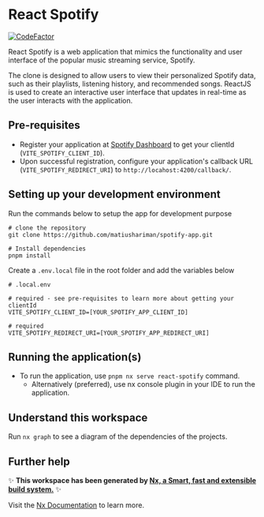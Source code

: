 # React Spotify

[![CodeFactor](https://www.codefactor.io/repository/github/matiushariman/spotify-app/badge)](https://www.codefactor.io/repository/github/matiushariman/spotify-app)

React Spotify is a web application that mimics the functionality and user interface of the popular music streaming service, Spotify.

The clone is designed to allow users to view their personalized Spotify data, such as their playlists, listening history, and recommended songs. ReactJS is used to create an interactive user interface that updates in real-time as the user interacts with the application.

## Pre-requisites

- Register your application at [Spotify Dashboard](https://developer.spotify.com/dashboard/) to get your clientId (`VITE_SPOTIFY_CLIENT_ID`).
- Upon successful registration, configure your application's callback URL (`VITE_SPOTIFY_REDIRECT_URI`) to `http://locahost:4200/callback/`.

## Setting up your development environment

Run the commands below to setup the app for development purpose

```shell
# clone the repository
git clone https://github.com/matiushariman/spotify-app.git

# Install dependencies
pnpm install
```

Create a `.env.local` file in the root folder and add the variables below

```shell
# .local.env

# required - see pre-requisites to learn more about getting your clientId
VITE_SPOTIFY_CLIENT_ID=[YOUR_SPOTIFY_APP_CLIENT_ID]

# required
VITE_SPOTIFY_REDIRECT_URI=[YOUR_SPOTIFY_APP_REDIRECT_URI]
```

## Running the application(s)

- To run the application, use `pnpm nx serve react-spotify` command.
  - Alternatively (preferred), use nx console plugin in your IDE to run the application.

## Understand this workspace

Run `nx graph` to see a diagram of the dependencies of the projects.

## Further help

✨ **This workspace has been generated by [Nx, a Smart, fast and extensible build system.](https://nx.dev)** ✨

Visit the [Nx Documentation](https://nx.dev) to learn more.
